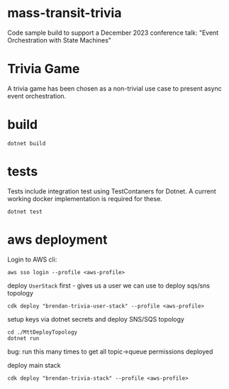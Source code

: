 # mass-transit-trivia
Code sample build to support a December 2023 conference talk: "Event Orchestration with State Machines"

# Trivia Game
A trivia game has been chosen as a non-trivial use case to present async event orchestration.

# build
```
dotnet build
```

# tests
Tests include integration test using TestContaners for Dotnet. 
A current working docker implementation is required for these.

```
dotnet test
```


# aws deployment
Login to AWS cli:
```
aws sso login --profile <aws-profile>
```

deploy `UserStack` first - gives us a user we can use to deploy sqs/sns topology
```
cdk deploy "brendan-trivia-user-stack" --profile <aws-profile> 
```

setup keys via dotnet secrets and deploy SNS/SQS topology
```
cd ./MttDeployTopology
dotnet run
```
bug: run this many times to get all topic->queue permissions deployed

deploy main stack
```
cdk deploy "brendan-trivia-stack" --profile <aws-profile> 
```


